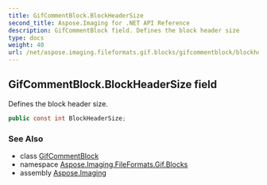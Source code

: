 ```yaml
---
title: GifCommentBlock.BlockHeaderSize
second_title: Aspose.Imaging for .NET API Reference
description: GifCommentBlock field. Defines the block header size
type: docs
weight: 40
url: /net/aspose.imaging.fileformats.gif.blocks/gifcommentblock/blockheadersize/
---
```

## GifCommentBlock.BlockHeaderSize field

Defines the block header size.

```csharp
public const int BlockHeaderSize;
```

### See Also

* class [GifCommentBlock](../)
* namespace [Aspose.Imaging.FileFormats.Gif.Blocks](../../gifcommentblock/)
* assembly [Aspose.Imaging](../../../)


